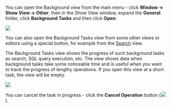 You can open the Background view from the main menu - click **Window -> Show View -> Other**, then in the Show View window, expand the **General** folder, click **Background Tasks** and then click **Open**:

![](images/ug/Background-tasks-open.png)

You can also open the Background Tasks view from some other views or editors using a special button, for example from the [Search](https://github.com/dbeaver/dbeaver/wiki/Search) view. 

The Background Tasks view shows the progress of such background tasks as search, SQL query execution, etc. The view shows data when background tasks take some noticeable time and is useful when you want to track the progress of lengthy operations. If you open this view at a short task, the view will be empty.

![](images/ug/Background-tasks-view.png)

You can cancel the task in progress - click the **Cancel Operation** button (![](images/ug/Cancel-Search-active.png)).